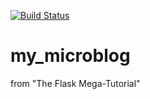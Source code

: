 [![Build Status](https://travis-ci.org/4admin2root/my_microblog.svg?branch=master)](https://travis-ci.org/4admin2root/my_microblog)
# my_microblog
from "The Flask Mega-Tutorial"
